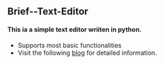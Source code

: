 ## Brief--Text-Editor

#### This ia a simple text editor wriiten in python.
- Supports most basic functionalities
- Visit the following [blog](https://shlokkamat.hashnode.dev/using-python-to-create-a-basic-text-editor) for detailed information.
